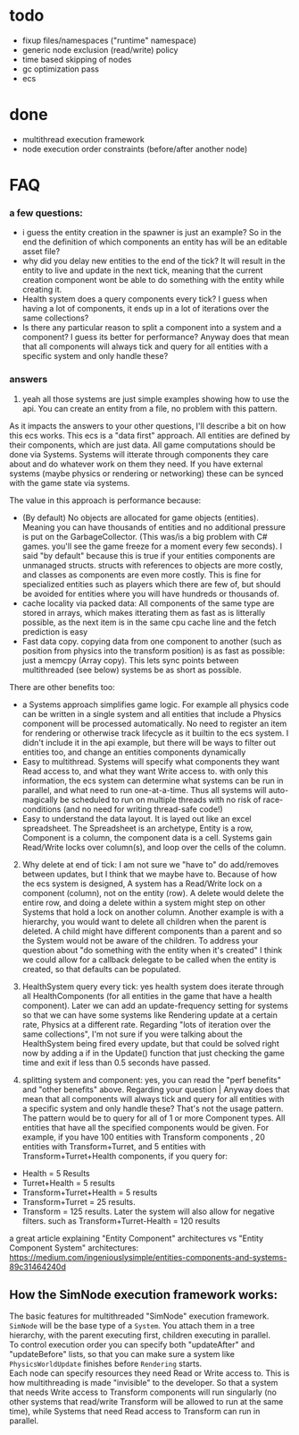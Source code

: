 ﻿

# todo

- fixup files/namespaces ("runtime" namespace)
- generic node exclusion (read/write) policy
- time based skipping of nodes
- gc optimization pass
- ecs

# done

- multithread execution framework
- node execution order constraints (before/after another node)











# FAQ

### a few questions:
- i guess the entity creation in the spawner is just an example? So in the end the definition of which components an entity has will be an editable asset file?
- why did you delay new entities to the end of the tick? It will result in the entity to live and update in the next tick, meaning that the current creation component wont be able to do something with the entity while creating it.
- Health system does a query components every tick? I guess when having a lot of components, it ends up in a lot of iterations over the same collections?
- Is there any particular reason to split a component into a system and a component? I guess its better for performance? Anyway does that mean that all components will always tick and query for all entities with a specific system and only handle these?

### answers
1) yeah all those systems are just simple examples showing how to use the api.     You can create an entity from a file, no problem with this pattern.

As it impacts the answers to your other questions, I'll describe a bit on how this ecs works.
This ecs is a "data first" approach.  All entities are defined by their components, which are just data.   All game computations should be done via Systems.  Systems will itterate through components they care about and do whatever work on them they need.  If you have external systems (maybe physics or rendering or networking) these can be synced with the game state via systems.

The value in this approach is performance because:
- (By default) No objects are allocated for game objects (entities).  Meaning you can have thousands of entities and no additional pressure is put on the GarbageCollector.  (This was/is a big problem with C# games.  you'll see the game freeze for a moment every few seconds).  I said "by default" because this is true if your entities components are unmanaged structs.   structs with references to objects are more costly, and classes as components are even more costly.  This is fine for specialized entities such as players which there are few of, but should be avoided for entities where you will have hundreds or thousands of.
- cache locality via packed data:  All components of the same type are stored in arrays, which makes itterating them as fast as is litterally possible, as the next item is in the same cpu cache line and the fetch prediction is easy
- Fast data copy.   copying data from one component to another (such as position from physics into the transform position)  is as fast as possible:  just a memcpy (Array copy).  This lets sync points between multithreaded (see below) systems be as short as possible.

There are other benefits too:
- a Systems approach simplifies game logic.  For example all physics code can be written in a single system and all entities that include a Physics component will be processed automatically.    No need to register an item for rendering or otherwise track lifecycle as it builtin to  the ecs system.   I didn't include it in the api example, but there will be ways to filter out entities too, and change an entities components dynamically
- Easy to multithread.  Systems will specify what components they want Read access to, and what they want Write access to.  with only this information, the ecs system can determine what systems can be run in parallel, and what need to run one-at-a-time.  Thus all systems will auto-magically be scheduled to run on multiple threads with no risk of race-conditions (and no need for writing thread-safe code!) 
- Easy to understand the data layout.  It is layed out like an excel spreadsheet.  The Spreadsheet is an archetype,   Entity is a row, Component is a column,   the component data is a cell.   Systems gain Read/Write locks over column(s), and loop over the cells of the column.


2) Why delete at end of tick:   I am not sure we "have to" do add/removes between updates, but I think that we maybe have to.        Because of how the ecs system is designed, A system has a Read/Write lock on a component (column), not on the entity (row).  A delete would delete the entire row, and doing a delete within a system might step on other Systems that hold a lock on another column.  Another example is with a hierarchy, you would want to delete all children when the parent is deleted.  A child might have different components than a parent and so the System would not be aware of the children.
To address your question about "do something with the entity when it's created" I think we could allow for a callback delegate to be called when the entity is created, so that defaults can be populated.

3) HealthSystem query every tick:  yes health system does iterate through all HealthComponents (for all entities in the game that have a health component).  Later we can add an update-frequency setting for systems so that we can have some systems like Rendering update at a certain rate, Physics at a different rate.      Regarding "lots of iteration over the same collections", I'm not sure if you were talking about the HealthSystem being fired every update, but that could be solved right now by adding a if in the Update() function that  just checking the game time and exit if less than 0.5 seconds have passed.

4) splitting system and component:  yes, you can read the "perf benefits" and "other benefits" above.  Regarding your question
 | Anyway does that mean that all components will always tick and query for all entities with a specific system and only handle these?
That's not the usage pattern.  The pattern would be to query for all of 1 or more Component types.   All entities that have all the specified components would be given.
For example, if you have 100 entities with Transform components , 20 entities with Transform+Turret, and 5 entities with Transform+Turret+Health components, if you query for:
- Health = 5 Results
- Turret+Health = 5 results
- Transform+Turret+Health = 5 results
-  Transform+Turret = 25 results.
- Transform = 125 results.
Later the system will also allow for negative filters.  such as Transform+Turret-Health = 120 results



 a great article explaining "Entity Component" architectures vs "Entity Component System" architectures: https://medium.com/ingeniouslysimple/entities-components-and-systems-89c31464240d


 ## How the SimNode execution framework works:
 The basic features for multithreaded "SimNode" execution framework.  `SimNode` will be the base type of a `System`.  You  attach them in a tree hierarchy, with the parent executing first, children executing in parallel.      
To control execution order you can specify both "updateAfter" and "updateBefore" lists, so that you can make sure a system like `PhysicsWorldUpdate` finishes before `Rendering` starts.   
Each node can specify resources they need Read or Write access to.  This is how multithreading is made "invisible" to the developer.  So that a system that needs Write access to Transform components will run singularly (no other systems that read/write Transform will be allowed to run at the same time), while Systems that need Read access to Transform can run in parallel.


